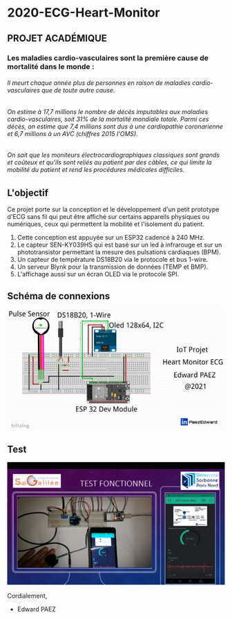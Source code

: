 # 2020-ECG-Heart-Monitor
## PROJET ACADÉMIQUE
### Les maladies cardio-vasculaires sont la première cause de mortalité dans le monde :
###### Il meurt chaque année plus de personnes en raison de maladies cardio-vasculaires que de toute autre cause.
###### On estime à 17,7 millions le nombre de décès imputables aux maladies cardio-vasculaires, soit 31% de la mortalité mondiale totale. Parmi ces décès, on estime que 7,4 millions sont dus à une cardiopathie coronarienne et 6,7 millions à un AVC (chiffres 2015 l'OMS).
###### On sait que les moniteurs électrocardiographiques classiques sont grands et coûteux et qu'ils sont reliés au patient par des câbles, ce qui limite la mobilité du patient et rend les procédures médicales difficiles.
## L'objectif 
Ce projet porte sur la conception et le développement d'un petit prototype d'ECG sans fil qui peut être affiché sur certains appareils physiques ou numériques, ceux qui permettent la mobilité et l'isolement du patient.


1. Cette conception est appuyée sur un ESP32 cadencé à 240 MHz.
2. Le capteur SEN-KY039HS qui est basé sur un led à infrarouge et sur un phototransistor permettant la mesure des pulsations cardiaques (BPM).
3. Un capteur de température DS18B20 via le protocole et bus 1-wire.
4. Un serveur Blynk pour la transmission de données (TEMP et BMP).
5. L'affichage aussi sur un écran OLED via le protocole SPI.



## Schéma de connexions
![Preview](https://github.com/PaezEdward/2020-ECG-Heart-Monitor/blob/main/img/schema-electrique_fritzing.PNG)

## Test
![Preview](https://github.com/PaezEdward/2020-ECG-Heart-Monitor/blob/main/img/Test_fonctionnel_ECG.png)


Cordialement,
- Edward PAEZ

